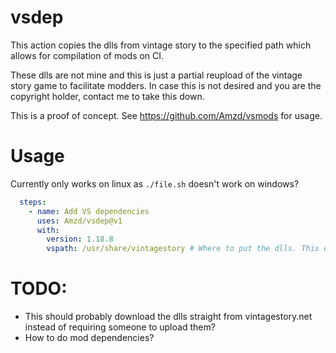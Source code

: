 # vsdep

This action copies the dlls from vintage story to the specified path which allows for compilation of mods on CI.

These dlls are not mine and this is just a partial reupload of the vintage story game to facilitate modders. In case this is not desired and you are the copyright holder, contact me to take this down.

This is a proof of concept. See https://github.com/Amzd/vsmods for usage.

# Usage

Currently only works on linux as `./file.sh` doesn't work on windows? 

```yaml
  steps:
    - name: Add VS dependencies
      uses: Amzd/vsdep@v1
      with:
        version: 1.18.8
        vspath: /usr/share/vintagestory # Where to put the dlls. This depends on what path you use in your csproj file
```

# TODO: 
- This should probably download the dlls straight from vintagestory.net instead of requiring someone to upload them?
- How to do mod dependencies?
